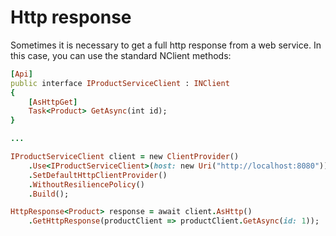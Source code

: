 # Http response
Sometimes it is necessary to get a full http response from a web service. In this case, you can use the standard NClient methods:

```ruby
[Api]
public interface IProductServiceClient : INClient
{
    [AsHttpGet]
    Task<Product> GetAsync(int id);
}

...

IProductServiceClient client = new ClientProvider()
    .Use<IProductServiceClient>(host: new Uri("http://localhost:8080"))
    .SetDefaultHttpClientProvider()
    .WithoutResiliencePolicy()
    .Build();

HttpResponse<Product> response = await client.AsHttp()
    .GetHttpResponse(productClient => productClient.GetAsync(id: 1));
```
